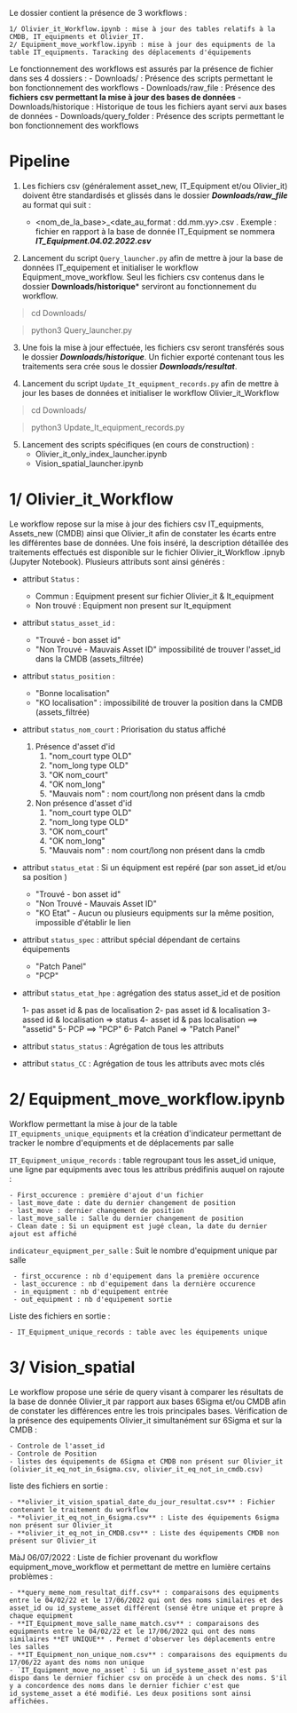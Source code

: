 
Le dossier contient la présence de 3 workflows :

    1/ Olivier_it_Workflow.ipynb : mise à jour des tables relatifs à la CMDB, IT_equipments et Olivier_IT. 
    2/ Equipment_move_workflow.ipynb : mise à jour des equipments de la table IT_equipments. Taracking des déplacements d'équipements
 
 Le fonctionnement des workflows est assurés par la présence de fichier dans ses 4 dossiers : 
	 - Downloads/ : Présence des scripts permettant le bon fonctionnement des workflows
	 - Downloads/raw_file : Présence des **fichiers csv permettant la mise à jour des bases de données**
	 - Downloads/historique : Historique de tous les fichiers ayant servi aux bases de données
	 - Downloads/query_folder : Présence des scripts permettant le bon fonctionnement des workflows

# Pipeline 

1. Les fichiers csv (généralement asset_new, IT_Equipment et/ou Olivier_it) doivent être standardisés et glissés dans le dossier ***Downloads/raw_file***  au format qui suit :
	- <nom_de_la_base>_<date_au_format : dd.mm.yy>.csv . Exemple : fichier en rapport à la base de donnée IT_Equipment se nommera ***IT_Equipment.04.02.2022.csv***

2. Lancement du script `Query_launcher.py` afin de mettre à jour la base de données IT_equipement et initialiser le workflow Equipment_move_workflow. Seul les fichiers csv contenus dans le dossier **Downloads/historique*** serviront au fonctionnement du workflow.


>  cd Downloads/

> python3 Query_launcher.py

3. Une fois la mise à jour effectuée, les fichiers csv seront transférés sous le dossier ***Downloads/historique***. Un fichier exporté contenant tous les traitements sera crée sous le dossier ***Downloads/resultat***.

4. Lancement du script `Update_It_equipment_records.py` afin de mettre à jour les bases de données et initialiser le workflow Olivier_it_Workflow
	
>  cd Downloads/

> python3 Update_It_equipment_records.py

5. Lancement des scripts spécifiques (en cours de construction) :
    - Olivier_it_only_index_launcher.ipynb
    - Vision_spatial_launcher.ipynb
    
# 1/ Olivier_it_Workflow 

Le workflow repose sur la mise à jour des fichiers csv IT_equipments, Assets_new (CMDB) ainsi que Olivier_it afin de constater les écarts entre les différentes base de données.
Une fois inséré, la description détaillée des traitements effectués est disponible sur le fichier Olivier_it_Workflow .ipnyb (Jupyter Notebook).
Plusieurs attributs sont ainsi générés : 
- attribut `Status` :
    - Commun : Equipment present sur fichier Olivier_it & It_equipment
    - Non trouvé : Equipment non present sur It_equipment
    
- attribut `status_asset_id` : 
    - "Trouvé - bon asset id"
    - "Non Trouvé - Mauvais Asset ID" impossibilité de trouver l'asset_id dans la CMDB (assets_filtrée)
    
- attribut `status_position` : 
    - "Bonne localisation"
    - "KO localisation" : impossibilité de trouver la position dans la CMDB (assets_filtrée)

- attribut `status_nom_court` : Priorisation du status affiché 
    
    1. Présence d'asset d'id
        1. "nom_court type OLD"
        2. "nom_long type OLD" 
        3. "OK nom_court"
        4. "OK nom_long"
        5. "Mauvais nom" : nom court/long non présent dans la cmdb
    2. Non présence d'asset d'id
        1. "nom_court type OLD"
        2. "nom_long type OLD" 
        3. "OK nom_court"
        4. "OK nom_long"
        5. "Mauvais nom" : nom court/long non présent dans la cmdb
       
- attribut `status_etat` : Si un équipment est repéré (par son asset_id et/ou sa position ) 
    - "Trouvé - bon asset id"
    - "Non Trouvé - Mauvais Asset ID"
    - "KO Etat" - Aucun ou plusieurs equipments sur la même position, impossible d'établir le lien

- attribut `status_spec` : attribut spécial dépendant de certains équipements
    - "Patch Panel"
    - "PCP"
    
- attribut `status_etat_hpe` : agrégation des status asset_id et de position

    1- pas asset id & pas de localisation
    2- pas asset id & localisation
    3- assed id & localisation => status
    4- asset id & pas localisation ==> "assetid"
    5- PCP ==> "PCP"
    6- Patch Panel => "Patch Panel"
- attribut `status_status` : Agrégation de tous les attributs
- attribut `status_CC` : Agrégation de tous les attributs avec mots clés


# 2/ Equipment_move_workflow.ipynb 
Workflow permettant la mise à jour de la table `IT_equipments_unique_equipments` et la création d'indicateur permettant de tracker le nombre d'equipments et de déplacements par salle

`IT_Equipment_unique_records` : table regroupant tous les asset_id unique, une ligne par equipments avec tous les attribus prédifinis auquel on rajoute : 
    
    - First_occurence : première d'ajout d'un fichier
    - last_move_date : date du dernier changement de position
    - last_move : dernier changement de position
    - last_move_salle : Salle du dernier changement de position
    - Clean date : Si un equipment est jugé clean, la date du dernier ajout est affiché 


`indicateur_equipment_per_salle` : Suit le nombre d'equipment unique par salle

     - first_occurence : nb d'equipement dans la première occurence
     - last_occurence : nb d'equipement dans la dernière occurence
     - in_equipment : nb d'equipement entrée
     - out_equipment : nb d'equipement sortie

Liste des fichiers en sortie : 
    
    - IT_Equipment_unique_records : table avec les équipements unique

    
# 3/ Vision_spatial
Le workflow propose une série de query visant à comparer les résultats de la base de donnée Olivier_it par rapport aux bases 6Sigma et/ou CMDB afin de constater les différences entre les trois principales bases.
Vérification de la présence des equipements Olivier_it simultanément sur 6Sigma et sur la CMDB :

    - Controle de l'asset_id
    - Controle de Position 
    - listes des équipements de 6Sigma et CMDB non présent sur Olivier_it (olivier_it_eq_not_in_6sigma.csv, olivier_it_eq_not_in_cmdb.csv)

liste des fichiers en sortie : 

    - **olivier_it_vision_spatial_date_du_jour_resultat.csv** : Fichier contenant le traitement du workflow
    - **olivier_it_eq_not_in_6sigma.csv** : Liste des équipements 6sigma non présent sur Olivier_it
    - **olivier_it_eq_not_in_CMDB.csv** : Liste des équipements CMDB non présent sur Olivier_it

MàJ 06/07/2022 : 
Liste de fichier provenant du workflow equipment_move_workflow et permettant de mettre en lumière certains problèmes : 

    - **query_meme_nom_resultat_diff.csv** : comparaisons des equipments entre le 04/02/22 et le 17/06/2022 qui ont des noms similaires et des asset_id ou id_systeme_asset différent (sensé être unique et propre à chaque equipment
    - **IT_Equipment_move_salle_name_match.csv** : comparaisons des equipments entre le 04/02/22 et le 17/06/2022 qui ont des noms similaires **ET UNIQUE** . Permet d'observer les déplacements entre les salles
    - **IT_Equipment_non_unique_nom.csv** : comparaisons des equipments du 17/06/22 ayant des noms non unique
    - `IT_Equipment_move_no_asset` : Si un id_systeme_asset n'est pas dispo dans le dernier fichier csv on procède à un check des noms. S'il y a concordence des noms dans le dernier fichier c'est que id_systeme_asset a été modifié. Les deux positions sont ainsi affichées.
